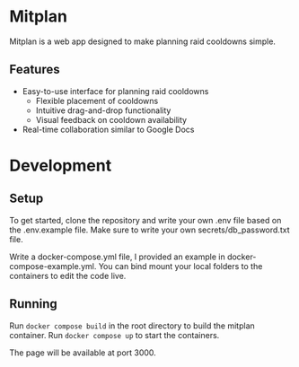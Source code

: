 # Mitplan

Mitplan is a web app designed to make planning raid cooldowns simple.


## Features
- Easy-to-use interface for planning raid cooldowns
  - Flexible placement of cooldowns
  - Intuitive drag-and-drop functionality
  - Visual feedback on cooldown availability
- Real-time collaboration similar to Google Docs


# Development

## Setup

To get started, clone the repository and write your own .env file based on the .env.example file.
Make sure to write your own secrets/db_password.txt file.

Write a docker-compose.yml file, I provided an example in docker-compose-example.yml.
You can bind mount your local folders to the containers to edit the code live.


## Running

Run `docker compose build` in the root directory to build the mitplan container.
Run `docker compose up` to start the containers. 

The page will be available at port 3000.









